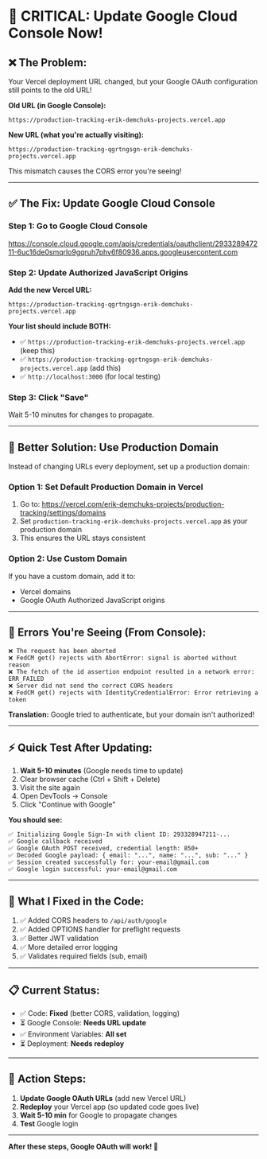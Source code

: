 # 🚨 CRITICAL: Update Google Cloud Console Now!

## ❌ **The Problem:**

Your Vercel deployment URL changed, but your Google OAuth configuration still points to the old URL!

**Old URL (in Google Console):**
```
https://production-tracking-erik-demchuks-projects.vercel.app
```

**New URL (what you're actually visiting):**
```
https://production-tracking-qgrtngsgn-erik-demchuks-projects.vercel.app
```

This mismatch causes the CORS error you're seeing!

---

## ✅ **The Fix: Update Google Cloud Console**

### **Step 1: Go to Google Cloud Console**

https://console.cloud.google.com/apis/credentials/oauthclient/293328947211-6uc16de0smqrlo9gqruh7phv6f80936.apps.googleusercontent.com

### **Step 2: Update Authorized JavaScript Origins**

**Add the new Vercel URL:**
```
https://production-tracking-qgrtngsgn-erik-demchuks-projects.vercel.app
```

**Your list should include BOTH:**
- ✅ `https://production-tracking-erik-demchuks-projects.vercel.app` (keep this)
- ✅ `https://production-tracking-qgrtngsgn-erik-demchuks-projects.vercel.app` (add this)
- ✅ `http://localhost:3000` (for local testing)

### **Step 3: Click "Save"**

Wait 5-10 minutes for changes to propagate.

---

## 🎯 **Better Solution: Use Production Domain**

Instead of changing URLs every deployment, set up a production domain:

### **Option 1: Set Default Production Domain in Vercel**

1. Go to: https://vercel.com/erik-demchuks-projects/production-tracking/settings/domains
2. Set `production-tracking-erik-demchuks-projects.vercel.app` as your production domain
3. This ensures the URL stays consistent

### **Option 2: Use Custom Domain**

If you have a custom domain, add it to:
- Vercel domains
- Google OAuth Authorized JavaScript origins

---

## 🐛 **Errors You're Seeing (From Console):**

```
❌ The request has been aborted
❌ FedCM get() rejects with AbortError: signal is aborted without reason
❌ The fetch of the id assertion endpoint resulted in a network error: ERR_FAILED
❌ Server did not send the correct CORS headers
❌ FedCM get() rejects with IdentityCredentialError: Error retrieving a token
```

**Translation:** Google tried to authenticate, but your domain isn't authorized!

---

## ⚡ **Quick Test After Updating:**

1. **Wait 5-10 minutes** (Google needs time to update)
2. Clear browser cache (Ctrl + Shift + Delete)
3. Visit the site again
4. Open DevTools → Console
5. Click "Continue with Google"

**You should see:**
```
✅ Initializing Google Sign-In with client ID: 293328947211-...
✅ Google callback received
✅ Google OAuth POST received, credential length: 850+
✅ Decoded Google payload: { email: "...", name: "...", sub: "..." }
✅ Session created successfully for: your-email@gmail.com
✅ Google login successful: your-email@gmail.com
```

---

## 🎯 **What I Fixed in the Code:**

1. ✅ Added CORS headers to `/api/auth/google`
2. ✅ Added OPTIONS handler for preflight requests
3. ✅ Better JWT validation
4. ✅ More detailed error logging
5. ✅ Validates required fields (sub, email)

---

## 📋 **Current Status:**

- ✅ Code: **Fixed** (better CORS, validation, logging)
- ⏳ Google Console: **Needs URL update**
- ✅ Environment Variables: **All set**
- ⏳ Deployment: **Needs redeploy**

---

## 🚀 **Action Steps:**

1. **Update Google OAuth URLs** (add new Vercel URL)
2. **Redeploy** your Vercel app (so updated code goes live)
3. **Wait 5-10 min** for Google to propagate changes
4. **Test** Google login

---

**After these steps, Google OAuth will work! 🎉**





